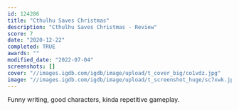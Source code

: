 ```yaml
---
id: 124286
title: "Cthulhu Saves Christmas"
description: "Cthulhu Saves Christmas - Review"
score: 7
date: "2020-12-22"
completed: TRUE
awards: ""
modified_date: "2022-07-04"
screenshots: []
cover: "//images.igdb.com/igdb/image/upload/t_cover_big/co1vdz.jpg"
image: "//images.igdb.com/igdb/image/upload/t_screenshot_huge/sc7xwk.jpg"
---
```

Funny writing, good characters, kinda repetitive gameplay.